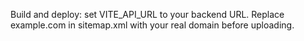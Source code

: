 Build and deploy: set VITE_API_URL to your backend URL. Replace example.com in sitemap.xml with your real domain before uploading.
